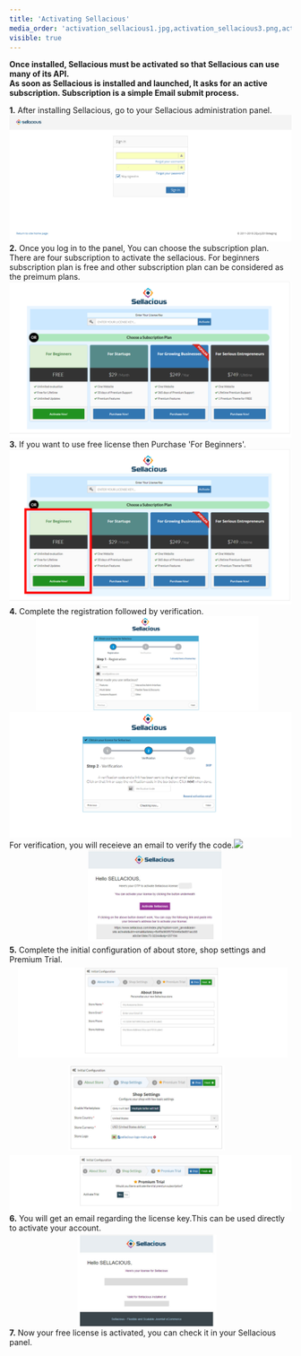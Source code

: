 ```yaml
---
title: 'Activating Sellacious'
media_order: 'activation_sellacious1.jpg,activation_sellacious3.png,activation_sellacious2.jpg,activation_sellacious4.png,activation_sellacious5.png,activation_sellacious81.jpg,activation_sellacious71.jpg,store.jpg,about.jpg,verification.jpg,registration.jpg,license_key.jpg,premium.jpg'
visible: true
---
```


**Once installed, Sellacious must be activated so that Sellacious can use many of its API.**<br>
**As soon as Sellacious is installed and launched, It asks for an active subscription. Subscription is a simple Email submit process.**

**1.** After installing Sellacious, go to your Sellacious administration panel.![](activation_sellacious1.jpg)
**2.** Once you log in to the panel, You can choose the subscription plan. There are four subscription to activate the sellacious. For beginners subscription plan is free and other subscription plan can be considered as the preimum plans.
![](activation_sellacious3.png)
**3.** If you want to use free license then Purchase 'For Beginners'.![](activation_sellacious2.jpg)
**4.** Complete the registration followed by verification.![](registration.jpg)![](activation_sellacious5.png)For verification, you will receieve an email to verify the code.![](activation_sellacious9.jpg)![](verification.jpg)
**5.** Complete the initial configuration of about store, shop settings and Premium Trial.
![](about.jpg)
![](store.jpg)
![](premium.jpg)
**6.** You will get an email regarding the license key.This can be used directly to activate your account.
![](license_key.jpg)
**7.** Now your free license is activated, you can check it in your Sellacious panel.
